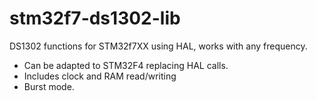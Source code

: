 # stm32f7-ds1302-lib
DS1302 functions for STM32f7XX using HAL, works with any frequency.
* Can be adapted to STM32F4 replacing HAL calls.
* Includes clock and RAM read/writing
* Burst mode.
